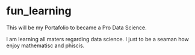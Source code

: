 # fun_learning
This will be my Portafolio to became a Pro Data Science.

I am learning all maters regarding data science. I just to be a seaman how enjoy mathematisc and phiscis. 
